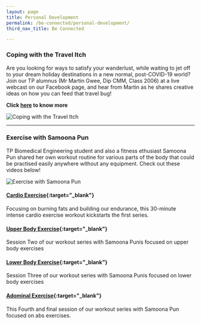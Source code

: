 ```yaml
---
layout: page
title: Personal Development
permalink: /be-connected/personal-development/
third_nav_title: Be Connected

---
```

### Coping with the Travel Itch ###
Are you looking for ways to satisfy your wanderlust, while waiting to jet off to your dream holiday destinations in a new normal, post-COVID-19 world? Join our TP alumnus (Mr Martin Gwee, Dip CMM, Class 2006) at a live webcast on our Facebook page, and hear from Martin as he shares creative ideas on how you can feed that travel bug!  

**Click [here](https://www.facebook.com/314916878569344/videos/880111719190104) to know more**

![Coping with the Travel Itch]({{site.baseurl}}/images/BeConnected_Travelitch.JPG)

---
### Exercise with Samoona Pun ###
TP Biomedical Engineering student and also a fitness ethusiast Samoona Pun shared her own workout routine for various parts of the body that could be practised easily anywhere without any equipment. Check out these videos below! 

![Exercise with Samoona Pun]({{site.baseurl}}/images/BeConnected_Exercise-with-Samoona.jpg)

#### [Cardio Exercise](https://www.facebook.com/watch/?v=572823250041014&extid=27TkvKv818kRUP0f){:target="_blank"} ####
Focusing on burning fats and building our endurance, this 30-minute intense cardio exercise workout kickstarts the first series.

#### [Upper Body Exercise](https://www.facebook.com/watch/?v=2810943835670014&extid=0pp0kPkVy8zGlTlX){:target="_blank"} ####
Session Two of our workout series with Samoona Punis focused on upper body exercises

#### [Lower Body Exercise](https://www.facebook.com/watch/?v=3076317465784109&extid=WKyTBg5HJ5uDqm9w){:target="_blank"} ####
Session Three of our workout series with Samoona Punis focused on lower body exercises

#### [Adominal Exercise](https://www.facebook.com/watch/?v=2732857963627896&extid=thHOD7BiXIdO89Pl){:target="_blank"} #####
This Fourth and final session of our workout series with Samoona Pun focused on abs exercises. 
